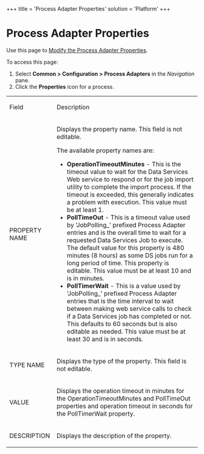 +++
title = 'Process Adapter Properties'
solution = 'Platform'
+++

# Process Adapter Properties

<div class="use">

Use this page to [Modify the Process Adapter
Properties](../Use_Cases/Process_Adapters#Modify_the_Process_Adapter_Properties).

</div>

To access this page:

1.  Select <span style="font-weight: bold;">Common \> Configuration \>
    Process Adapters</span> in the
    <span style="font-style: italic;">Navigation</span> pane.
2.  Click the <span style="font-weight: bold;">Properties</span> icon
    for a process.

<table>
<tbody>
<tr class="odd">
<td><p>Field</p></td>
<td><p>Description</p></td>
</tr>
<tr class="even">
<td><p>PROPERTY NAME</p></td>
<td><p>Displays the property name. This field is not editable.</p>
<p>The available property names are:</p>
<ul>
<li><strong>OperationTimeoutMinutes</strong> - This is the timeout value to wait for the Data Services Web service to respond or for the job import utility to complete the import process. If the timeout is exceeded, this generally indicates a problem with execution. This value must be at least 1.</li>
<li><strong>PollTimeOut</strong> - This is a timeout value used by 'JobPolling_' prefixed Process Adapter entries and is the overall time to wait for a requested Data Services Job to execute. The default value for this property is 480 minutes (8 hours) as some DS jobs run for a long period of time. This property is editable. This value must be at least 10 and is in minutes.</li>
<li><strong>PollTimerWait</strong> - This is a value used by 'JobPolling_' prefixed Process Adapter entries that is the time interval to wait between making web service calls to check if a Data Services job has completed or not. This defaults to 60 seconds but is also editable as needed. This value must be at least 30 and is in seconds.</li>
</ul></td>
</tr>
<tr class="odd">
<td><p>TYPE NAME</p></td>
<td><p>Displays the type of the property. This field is not editable.</p></td>
</tr>
<tr class="even">
<td><p>VALUE</p></td>
<td><p>Displays the operation timeout in minutes for the OperationTimeoutMinutes and PollTimeOut properties and operation timeout in seconds for the PollTimerWait property.</p></td>
</tr>
<tr class="odd">
<td><p>DESCRIPTION</p></td>
<td><p>Displays the description of the property.</p></td>
</tr>
</tbody>
</table>
